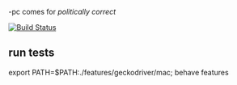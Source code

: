 -pc comes for *politically correct*

[![Build Status](https://travis-ci.org/ericminio/tdd-ready.svg?branch=python-flask-vuejs-postgres)](https://travis-ci.org/ericminio/tdd-ready)

## run tests

export PATH=$PATH:./features/geckodriver/mac; behave features
